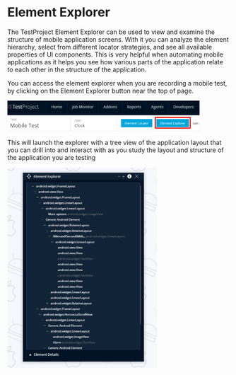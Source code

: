 # Element Explorer

The TestProject Element Explorer can be used to view and examine the structure of mobile application screens. With it you can analyze the element hierarchy, select from different locator strategies, and see all available properties of UI components.  This is very helpful when automating mobile applications as it helps you see how various parts of the application relate to each other in the structure of the application.

You can access the element explorer when you are recording a mobile test, by clicking on the Element Explorer button near the top of page.

![Element Explorer](../../.gitbook/assets/image%20%28165%29.png)

This will launch the explorer with a tree view of the application layout that you can drill into and interact with as you study the layout and structure of the application you are testing

![Element Explorer](../../.gitbook/assets/image%20%2867%29.png)

